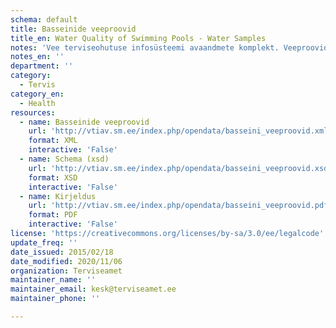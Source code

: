 ```yaml
---
schema: default
title: Basseinide veeproovid
title_en: Water Quality of Swimming Pools - Water Samples
notes: 'Vee terviseohutuse infosüsteemi avaandmete komplekt. Veeproovide puhul esitatakse ainult avalikustamisele kuuluvad veeproovid. Veevärkide puhul esitatakse ainult järelevalve aluste veevärkide veeproovid. Veeallikate puhul esitatakse ainult kasutuses olevate veeallikate veeproovid. Saadaval <a href="http://vtiav.sm.ee/?active_tab_id=A">http://vtiav.sm.ee/?active_tab_id=A</a>.'
notes_en: ''
department: ''
category:
  - Tervis
category_en:
  - Health
resources:
  - name: Basseinide veeproovid
    url: 'http://vtiav.sm.ee/index.php/opendata/basseini_veeproovid.xml'
    format: XML
    interactive: 'False'
  - name: Schema (xsd)
    url: 'http://vtiav.sm.ee/index.php/opendata/basseini_veeproovid.xsd'
    format: XSD
    interactive: 'False'
  - name: Kirjeldus
    url: 'http://vtiav.sm.ee/index.php/opendata/basseini_veeproovid.pdf'
    format: PDF
    interactive: 'False'
license: 'https://creativecommons.org/licenses/by-sa/3.0/ee/legalcode'
update_freq: ''
date_issued: 2015/02/18
date_modified: 2020/11/06
organization: Terviseamet
maintainer_name: ''
maintainer_email: kesk@terviseamet.ee
maintainer_phone: ''

---
```

